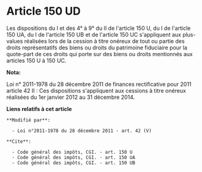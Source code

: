 # Article 150 UD

Les dispositions du I et des 4° à 9° du II de l'article 150 U, du I de l'article 150 UA, du I de l'article 150 UB et de
l'article 150 UC s'appliquent aux plus-values réalisées lors de la cession à titre onéreux de tout ou partie des droits
représentatifs des biens ou droits du patrimoine fiduciaire pour la quote-part de ces droits qui porte sur des biens ou
droits mentionnés aux articles 150 U à 150 UC.

**Nota:**

Loi n° 2011-1978 du 28 décembre 2011 de finances rectificative pour 2011 article 42 II : Ces dispositions s'appliquent aux
cessions à titre onéreux réalisées du 1er janvier 2012 au 31 décembre 2014.

**Liens relatifs à cet article**

	**Modifié par**:

	  - Loi n°2011-1978 du 28 décembre 2011 - art. 42 (V)

	**Cite**:

	  - Code général des impôts, CGI. - art. 150 U
	  - Code général des impôts, CGI. - art. 150 UA
	  - Code général des impôts, CGI. - art. 150 UB
